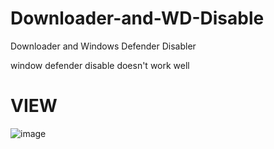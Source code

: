 # Downloader-and-WD-Disable
Downloader and  Windows Defender Disabler


window defender disable doesn't work well

# VIEW
![image](https://user-images.githubusercontent.com/101671122/161298943-d5f56527-9c74-44c1-ad7a-6badb52f57d5.png)
